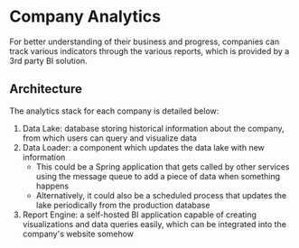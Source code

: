 # Company Analytics

For better understanding of their business and progress, companies can track various indicators through the various reports, which is provided by a 3rd party BI solution.

## Architecture

The analytics stack for each company is detailed below:

1. Data Lake: database storing historical information about the company, from which users can query and visualize data
2. Data Loader: a component which updates the data lake with new information
    * This could be a Spring application that gets called by other services using the message queue to add a piece of data when something happens
    * Alternatively, it could also be a scheduled process that updates the lake periodically from the production database
3. Report Engine: a self-hosted BI application capable of creating visualizations and data queries easily, which can be integrated into the company's website somehow